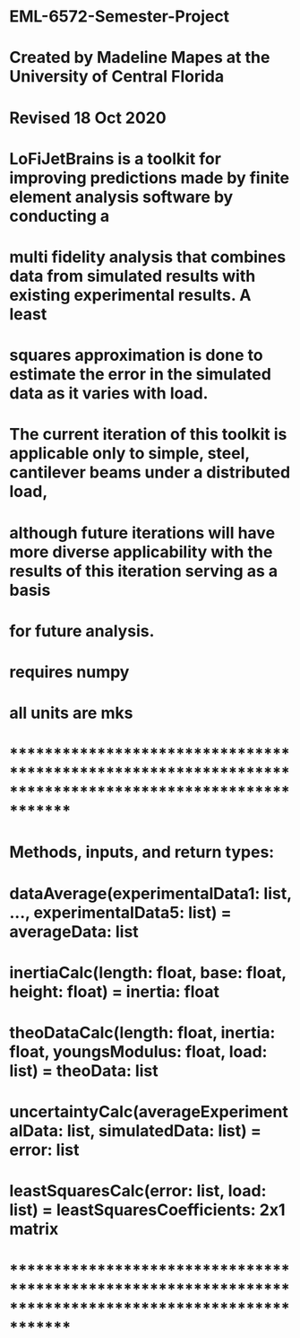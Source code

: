# EML-6572-Semester-Project
# Created by Madeline Mapes at the University of Central Florida
# Revised 18 Oct 2020

# LoFiJetBrains is a toolkit for improving predictions made by finite element analysis software by conducting a
# multi fidelity analysis that combines data from simulated results with existing experimental results. A least
# squares approximation is done to estimate the error in the simulated data as it varies with load.

# The current iteration of this toolkit is applicable only to simple, steel, cantilever beams under a distributed load,
# although future iterations will have more diverse applicability with the results of this iteration serving as a basis
# for future analysis.

# requires numpy

# all units are mks

# *******************************************************************************************************
# Methods, inputs, and return types:

# dataAverage(experimentalData1: list, ..., experimentalData5: list) = averageData: list

# inertiaCalc(length: float, base: float, height: float) = inertia: float

# theoDataCalc(length: float, inertia: float, youngsModulus: float, load: list) = theoData: list

# uncertaintyCalc(averageExperimentalData: list, simulatedData: list) = error: list

# leastSquaresCalc(error: list, load: list) = leastSquaresCoefficients: 2x1 matrix

# *******************************************************************************************************
